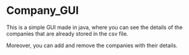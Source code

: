 # Company_GUI

This is a simple GUI made in java, where you can see the details of the companies that are already stored in the csv file. 

Moreover, you can add and remove the companies with their details.
